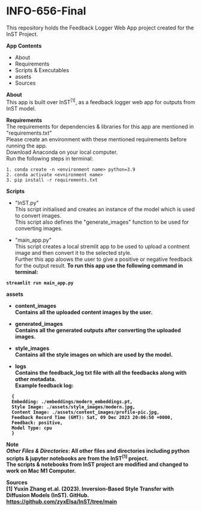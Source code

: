 # INFO-656-Final
This repository holds the Feedback Logger Web App project created for the InST Project.

**App Contents**
- About
- Requirements
- Scripts & Executables
- assets
- Sources

**About**</br>
This app is built over InST<sup>[1]</sup>, as a feedback logger web app for outputs from InST model.

**Requirements**</br>
The requirements for dependencies & libraries for this app are mentioned in "requirements.txt"<br>
Please create an environment with these mentioned requirements before running the app.<br>
Download Anaconda on your local computer.<br>
Run the following steps in terminal:
```shell
1. conda create -n <environment name> python=3.9
2. conda activate <evnironment name>
3. pip install -r requirements.txt
```

**Scripts**</br>
- "InST.py"<br>
This script initialised and creates an instance of the model which is used to convert images.<br>
This script also defines the "generate_images" function to be used for converting images.

- "main_app.py"<br>
This script creates a local stremlit app to be used to upload a contnent image and then convert it to the selected style.<br>
Further this app aloows the user to give a positive or negative feedback for the output result.<b>
To run this app use the following command in terminal:<br> 
```shell
streamlit run main_app.py
```

**assets**</br>
- content_images</br>
Contains all the uploaded content images by the user.

- generated_images</br>
Contains all the generated outputs after converting the uploaded images.

- style_images</br>
Contains all the style images on which are used by the model.

- logs</br>
Contains the feedback_log txt file with all the feedbacks along with other metadata.<br>
Example feedback log:
```
  {
  Embedding: ./embeddings/modern_embeddings.pt,
  Style Image: ./assets/style_images/modern.jpg,
  Content Image: ./assets/content_images/profile-pic.jpg,
  Feedback Record Time (GMT): Sat, 09 Dec 2023 20:06:50 +0000,
  Feedback: positive,
  Model Type: cpu
  }
```

**Note**</br>
*Other Files & Directories*: All other files and directories including python scripts & jupyter notebooks are from the InST<sup>[1]</sup> project.<br>
The scripts & notebooks from InST project are modified and changed to work on Mac M1 Computer.

**Sources**</br>
[1] Yuxin Zhang et.al. (2023). Inversion-Based Style Transfer with Diffusion Models (InST). GitHub. https://github.com/zyxElsa/InST/tree/main